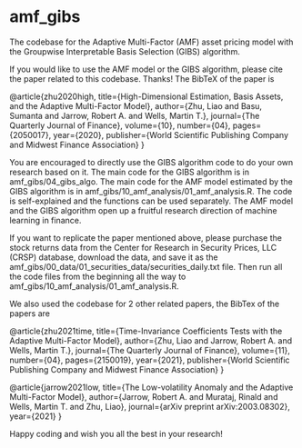 # amf_gibs
The codebase for the Adaptive Multi-Factor (AMF) asset pricing model with the Groupwise Interpretable Basis Selection (GIBS) algorithm.

If you would like to use the AMF model or the GIBS algorithm, please cite the paper related to this codebase. Thanks! The BibTeX of the paper is 

@article{zhu2020high,
  title={High-Dimensional Estimation, Basis Assets, and the Adaptive Multi-Factor Model},
  author={Zhu, Liao and Basu, Sumanta and Jarrow, Robert A. and Wells, Martin T.},
  journal={The Quarterly Journal of Finance},
  volume={10},
  number={04},
  pages={2050017},
  year={2020},
  publisher={World Scientific Publishing Company and Midwest Finance Association}
}

You are encouraged to directly use the GIBS algorithm code to do your own research based on it. The main code for the GIBS algorithm is in amf_gibs/04_gibs_algo. The main code for the AMF model estimated by the GIBS algorithm is in amf_gibs/10_amf_analysis/01_amf_analysis.R. The code is self-explained and the functions can be used separately. The AMF model and the GIBS algorithm open up a fruitful research direction of machine learning in finance.

If you want to replicate the paper mentioned above, please purchase the stock returns data from the Center for Research in Security Prices, LLC (CRSP) database, download the data, and save it as the amf_gibs/00_data/01_securities_data/securities_daily.txt file. Then run all the code files from the beginning all the way to amf_gibs/10_amf_analysis/01_amf_analysis.R.

We also used the codebase for 2 other related papers, the BibTex of the papers are

@article{zhu2021time,
  title={Time-Invariance Coefficients Tests with the Adaptive Multi-Factor Model},
  author={Zhu, Liao and Jarrow, Robert A. and Wells, Martin T.},
  journal={The Quarterly Journal of Finance},
  volume={11},
  number={04},
  pages={2150019},
  year={2021},
  publisher={World Scientific Publishing Company and Midwest Finance Association}
}

@article{jarrow2021low,
  title={The Low-volatility Anomaly and the Adaptive Multi-Factor Model},
  author={Jarrow, Robert A. and Murataj, Rinald and Wells, Martin T. and Zhu, Liao},
  journal={arXiv preprint arXiv:2003.08302},
  year={2021}
}

Happy coding and wish you all the best in your research!
